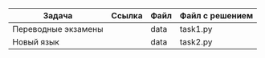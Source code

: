 Задача | Ссылка | Файл | Файл с решением
--- | --- | --- | ----
Переводные экзамены |  | data | task1.py
Новый язык |  | data | task2.py